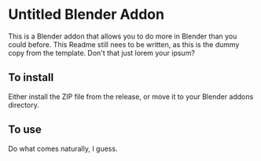 # Untitled Blender Addon

This is a Blender addon that allows you to do more in Blender than you could before.
This Readme still nees to be written, as this is the dummy copy from the template.
Don't that just lorem your ipsum?

## To install

Either install the ZIP file from the release, or move it to your Blender addons directory.

## To use

Do what comes naturally, I guess.